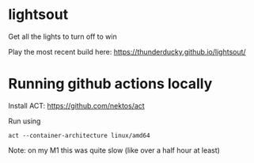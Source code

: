 # lightsout

Get all the lights to turn off to win

Play the most recent build here: https://thunderducky.github.io/lightsout/

# Running github actions locally
Install ACT: https://github.com/nektos/act

Run using
```
act --container-architecture linux/amd64
```
Note: on my M1 this was quite slow (like over a half hour at least)
